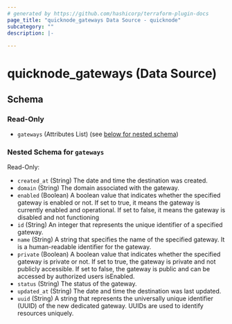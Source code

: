 ```yaml
---
# generated by https://github.com/hashicorp/terraform-plugin-docs
page_title: "quicknode_gateways Data Source - quicknode"
subcategory: ""
description: |-
  
---
```


# quicknode_gateways (Data Source)





<!-- schema generated by tfplugindocs -->
## Schema

### Read-Only

- `gateways` (Attributes List) (see [below for nested schema](#nestedatt--gateways))

<a id="nestedatt--gateways"></a>
### Nested Schema for `gateways`

Read-Only:

- `created_at` (String) The date and time the destination was created.
- `domain` (String) The domain associated with the gateway.
- `enabled` (Boolean) A boolean value that indicates whether the specified gateway is enabled or not.
							If set to true, it means the gateway is currently enabled and operational.
							If set to false, it means the gateway is disabled and not functioning
- `id` (String) An integer that represents the unique identifier of a specified gateway.
- `name` (String) A string that specifies the name of the specified gateway. It is a human-readable identifier for the gateway.
- `private` (Boolean) A boolean value that indicates whether the specified gateway is private or not.
							If set to true, the gateway is private and not publicly accessible.
							If set to false, the gateway is public and can be accessed by authorized users isEnabled.
- `status` (String) The status of the gateway.
- `updated_at` (String) The date and time the destination was last updated.
- `uuid` (String) A string that represents the universally unique identifier (UUID) of the new dedicated gateway.
							UUIDs are used to identify resources uniquely.
